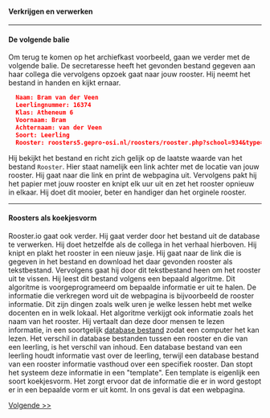 #### Verkrijgen en verwerken
---
#### De volgende balie
Om terug te komen op het archiefkast voorbeeld, gaan we verder met de volgende balie. De secretaresse heeft het gevonden bestand gegeven aan haar collega die vervolgens opzoek gaat naar jouw rooster. Hij neemt het bestand in handen en kijkt ernaar.
```json
  Naam: Bram van der Veen
  Leerlingnummer: 16374
  Klas: Atheneum 6
  Voornaam: Bram
  Achternaam: van der Veen
  Soort: Leerling
  Rooster: roosters5.gepro-osi.nl/roosters/rooster.php?school=934&type=Leerlingrooster&afdeling=l_atheneum 6&leerling=16374
```
Hij bekijkt het bestand en richt zich gelijk op de laatste waarde van het bestand `Rooster`. Hier staat namelijk een link achter met de locatie van jouw rooster. Hij gaat naar die link en print de webpagina uit. Vervolgens pakt hij het papier met jouw rooster en knipt elk uur uit en zet het rooster opnieuw in elkaar. Hij doet dit mooier, beter en handiger dan het orginele rooster.

---

#### Roosters als koekjesvorm
Rooster.io gaat ook verder. Hij gaat verder door het bestand uit de database te verwerken. Hij doet hetzelfde als de collega in het verhaal hierboven. Hij knipt en plakt het rooster in een nieuw jasje. Hij gaat naar de link die is gegeven in het bestand en download het daar gevonden rooster als tekstbestand. Vervolgens gaat hij door dit tekstbestand heen om het rooster uit te vissen. Hij leest dit bestand volgens een bepaald algoritme. Dit algoritme is voorgeprogrameerd om bepaalde informatie er uit te halen. De informatie die verkregen word uit de webpagina is bijvoorbeeld de rooster informatie. Dit zijn dingen zoals welk uren je welke lessen hebt met welke docenten en in welk lokaal. Het algoritme verkijgt ook informatie zoals het naam van het rooster.  Hij vertaalt dan deze door mensen te lezen informatie, in een soortgelijk [database bestand](http://werkmanrooster.nl/api/schedule?name=16374) zodat een computer het kan lezen. Het verschil in database bestanden tussen een rooster en die van een leerling, is het verschil van inhoud. Een database bestand van een leerling houdt informatie vast over de leerling, terwijl een database bestand van een rooster informatie vasthoud over een specifiek rooster. Dan stopt het systeem deze informatie in een "template". Een template is eigenlijk een soort koekjesvorm. Het zorgt ervoor dat de informatie die er in word gestopt er in een bepaalde vorm er uit komt. In ons geval is dat een webpagina.

[Volgende >>](#)
